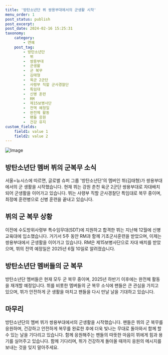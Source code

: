 ```yaml
---
title: '방탄소년단 뷔 쌍용부대에서의 군생활 시작'
menu_order: 1
post_status: publish
post_excerpt: 
post_date: 2024-02-16 15:25:31
taxonomy:
    category:
        - 연예
    post_tag:
        - 방탄소년단
        -  뷔
        -  쌍용부대
        -  군생활
        -  군 복무
        -  김태형
        -  육군 2군단
        -  사령부 직할 군사경찰단
        -  특임대
        -  신병 훈련
        -  RM
        -  제15보병사단
        -  전역 예정일
        -  완전체 활동
        -  팬들 응원
        -  건강 유지
custom_fields:
    field1: value 1
    field2: value 2
---
```


![Image](https://ssl.pstatic.net/mimgnews/image/003/2024/02/10/NISI20240210_0001478229_web_20240210171451_20240210172605155.jpg?type=w540)

## 방탄소년단 멤버 뷔의 군복무 소식
서울=뉴시스에 따르면, 글로벌 슈퍼 그룹 '방탄소년단'의 멤버인 뷔(김태형)가 쌍용부대에서의 군 생활을 시작했습니다. 현재 뷔는 강원 춘천 육군 2군단 쌍용부대로 자대배치되어 군생활을 이어가고 있습니다. 뷔는 사령부 직할 군사경찰단 특임대로 복무 중이며, 최정예 훈련병으로 신병 훈련을 끝내고 있습니다.
## 뷔의 군 복무 상황
이전에 수도방위사령부 특수임무대(SDT)에 지원하고 합격한 뷔는 지난해 12월에 신병 교육대에 입소했습니다. 거기서 5주 동안 RM과 함께 기초군사훈련을 받았으며, 이제는 쌍용부대에서 군생활을 이어가고 있습니다. RM은 제15보병사단으로 자대 배치를 받았으며, 뷔의 전역 예정일은 2025년 6월 10일로 알려졌습니다.
## 방탄소년단 멤버들의 군 복무
방탄소년단 멤버들은 현재 모두 군 복무 중이며, 2025년 하반기 이후에는 완전체 활동을 재개할 예정입니다. 뷔를 비롯한 멤버들의 군 복무 소식에 팬들은 큰 관심을 가지고 있으며, 뷔가 안전하게 군 생활을 마치고 팬들을 다시 만날 날을 기대하고 있습니다.
## 마무리
방탄소년단의 멤버 뷔가 쌍용부대에서의 군생활을 시작했습니다. 팬들은 뷔의 군 복무를 응원하며, 건강하고 안전하게 복무를 완료한 후에 더욱 빛나는 무대로 돌아와서 함께 할 수 있는 날을 기다리고 있습니다. 함께 응원해주는 팬들의 따뜻한 마음이 뷔에게 힘과 용기를 실어주고 있습니다. 함께 기다리며, 뷔가 건강하게 돌아올 때까지 응원의 메시지를 보내는 것을 잊지 말아주세요.
